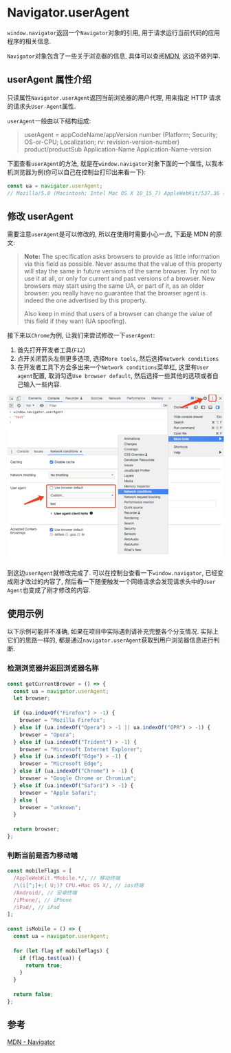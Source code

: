 # Navigator.userAgent

`window.navigator`返回一个`Navigator`对象的引用, 用于请求运行当前代码的应用程序的相关信息.

`Navigator`对象包含了一些关于浏览器的信息, 具体可以查阅[MDN](https://developer.mozilla.org/zh-CN/docs/Web/API/Navigator), 这边不做列举.

## userAgent 属性介绍

只读属性`Navigator.userAgent`返回当前浏览器的用户代理, 用来指定 HTTP 请求的请求头`User-Agent`属性.

`userAgent`一般由以下结构组成:

> userAgent = appCodeName/appVersion number (Platform; Security; OS-or-CPU; Localization; rv: revision-version-number) product/productSub Application-Name Application-Name-version

下面查看`userAgent`的方法, 就是在`window.navigator`对象下面的一个属性, 以我本机浏览器为例(你可以自己在控制台打印出来看一下):

```js
const ua = navigator.userAgent;
// Mozilla/5.0 (Macintosh; Intel Mac OS X 10_15_7) AppleWebKit/537.36 (KHTML, like Gecko) Chrome/98.0.4758.102 Safari/537.36
```

## 修改 userAgent

需要注意`userAgent`是可以修改的, 所以在使用时需要小心一点, 下面是 MDN 的原文:

> **Note:** The specification asks browsers to provide as little information via this field as
> possible. Never assume that the value of this property will stay the same in future
> versions of the same browser. Try not to use it at all, or only for current and past
> versions of a browser. New browsers may start using the same UA, or part of it, as an
> older browser: you really have no guarantee that the browser agent is indeed the one
> advertised by this property.
>
> Also keep in mind that users of a browser can change the value of this field if they
> want (UA spoofing).

接下来以`Chrome`为例, 让我们来尝试修改一下`userAgent`:

1. 首先打开开发者工具(`F12`)
2. 点开关闭箭头左侧更多选项, 选择`More tools`, 然后选择`Network conditions`
3. 在开发者工具下方会多出来一个`Network conditions`菜单栏, 这里有`User agent`配置, 取消勾选`Use browser default`, 然后选择一些其他的选项或者自己输入一些内容.

![modify userAgent](./userAgent.jpeg)

到这边`userAgent`就修改完成了. 可以在控制台查看一下`window.navigator`, 已经变成刚才改过的内容了, 然后看一下随便触发一个网络请求会发现请求头中的`User Agent`也变成了刚才修改的内容.

## 使用示例

以下示例可能并不准确, 如果在项目中实际遇到请补充完整各个分支情况. 实际上它们的思路一样的, 都是通过`navigator.userAgent`获取到用户浏览器信息进行判断.

### 检测浏览器并返回浏览器名称

```js
const getCurrentBrower = () => {
  const ua = navigator.userAgent;
  let browser;

  if (ua.indexOf("Firefox") > -1) {
    browser = "Mozilla Firefox";
  } else if (ua.indexOf("Opera") > -1 || ua.indexOf("OPR") > -1) {
    browser = "Opera";
  } else if (ua.indexOf("Trident") > -1) {
    browser = "Microsoft Internet Explorer";
  } else if (ua.indexOf("Edge") > -1) {
    browser = "Microsoft Edge";
  } else if (ua.indexOf("Chrome") > -1) {
    browser = "Google Chrome or Chromium";
  } else if (ua.indexOf("Safari") > -1) {
    browser = "Apple Safari";
  } else {
    browser = "unknown";
  }

  return browser;
};
```

### 判断当前是否为移动端

```js
const mobileFlags = [
  /AppleWebKit.*Mobile.*/, // 移动终端
  /\(i[^;]+;( U;)? CPU.+Mac OS X/, // ios终端
  /Android/, // 安卓终端
  /iPhone/, // iPhone
  /iPad/, // iPad
];

const isMobile = () => {
  const ua = navigator.userAgent;

  for (let flag of mobileFlags) {
    if (flag.test(ua)) {
      return true;
    }
  }

  return false;
};
```

## 参考

[MDN - Navigator](https://developer.mozilla.org/zh-CN/docs/Web/API/Navigator)
